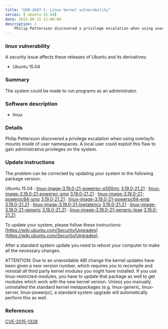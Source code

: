 ```yaml
---
title: "USN-2647-1: Linux kernel vulnerability"
series: [ ubuntu-15.04]
date: 2015-06-15 12:00:00
description: |
    Philip Pettersson discovered a privilege escalation when using overlayfs mounts inside of user namespaces. A local user could exploit this flaw to gain administrative privileges on the system. 
--- 
```

 
### linux vulnerability

A security issue affects these releases of Ubuntu and its derivatives:

* Ubuntu 15.04

### Summary

The system could be made to run programs as an administrator. 

### Software description

* linux 

### Details

Philip Pettersson discovered a privilege escalation when using overlayfs mounts inside of user namespaces. A local user could exploit this flaw to gain administrative privileges on the system. 

### Update instructions

The problem can be corrected by updating your system to the following package version:

Ubuntu 15.04
 : [linux-image-3.19.0-21-powerpc-e500mc](https://launchpad.net/ubuntu/+source/linux) <span> [3.19.0-21.21](https://launchpad.net/ubuntu/+source/linux/3.19.0-21.21) </span> 
 : [linux-image-3.19.0-21-powerpc-smp](https://launchpad.net/ubuntu/+source/linux) <span> [3.19.0-21.21](https://launchpad.net/ubuntu/+source/linux/3.19.0-21.21) </span> 
 : [linux-image-3.19.0-21-powerpc64-smp](https://launchpad.net/ubuntu/+source/linux) <span> [3.19.0-21.21](https://launchpad.net/ubuntu/+source/linux/3.19.0-21.21) </span> 
 : [linux-image-3.19.0-21-powerpc64-emb](https://launchpad.net/ubuntu/+source/linux) <span> [3.19.0-21.21](https://launchpad.net/ubuntu/+source/linux/3.19.0-21.21) </span> 
 : [linux-image-3.19.0-21-lowlatency](https://launchpad.net/ubuntu/+source/linux) <span> [3.19.0-21.21](https://launchpad.net/ubuntu/+source/linux/3.19.0-21.21) </span> 
 : [linux-image-3.19.0-21-generic](https://launchpad.net/ubuntu/+source/linux) <span> [3.19.0-21.21](https://launchpad.net/ubuntu/+source/linux/3.19.0-21.21) </span> 
 : [linux-image-3.19.0-21-generic-lpae](https://launchpad.net/ubuntu/+source/linux) <span> [3.19.0-21.21](https://launchpad.net/ubuntu/+source/linux/3.19.0-21.21) </span> 

To update your system, please follow these instructions: [https://wiki.ubuntu.com/Security/Upgrades](https://wiki.ubuntu.com/Security/Upgrades).

After a standard system update you need to reboot your computer to make all the necessary changes.

ATTENTION: Due to an unavoidable ABI change the kernel updates have been given a new version number, which requires you to recompile and reinstall all third party kernel modules you might have installed. If you use linux-restricted-modules, you have to update that package as well to get modules which work with the new kernel version. Unless you manually uninstalled the standard kernel metapackages (e.g. linux-generic, linux-server, linux-powerpc), a standard system upgrade will automatically perform this as well. 

### References

 [CVE-2015-1328](http://people.ubuntu.com/~ubuntu-security/cve/CVE-2015-1328)
 
